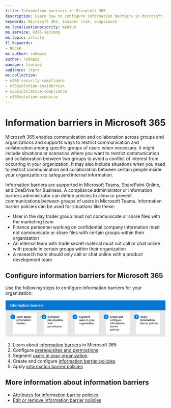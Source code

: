 ```yaml
---
title: Information barriers in Microsoft 365
description: Learn how to configure information barriers in Microsoft 365.
keywords: Microsoft 365, insider risk, compliance
ms.localizationpriority: medium
ms.service: O365-seccomp
ms.topic: article
f1.keywords:
- NOCSH
ms.author: robmazz
author: robmazz
manager: laurawi
audience: itpro
ms.collection:
- m365-security-compliance
- m365solution-insiderrisk
- m365initiative-compliance
- m365solution-scenario
---
```


# Information barriers in Microsoft 365

Microsoft 365 enables communication and collaboration across groups and organizations and supports ways to restrict communication and collaboration among specific groups of users when necessary. It might include situations or scenarios where you want to restrict communication and collaboration between two groups to avoid a conflict of interest from occurring in your organization. It may also include situations when you need to restrict communication and collaboration between certain people inside your organization to safeguard internal information.

Information barriers are supported in Microsoft Teams, SharePoint Online, and OneDrive for Business. A compliance administrator or information barriers administrator can define policies to allow or prevent communications between groups of users in Microsoft Teams. Information barrier policies can be used for situations like these:

- User in the day trader group must not communicate or share files with the marketing team
- Finance personnel working on confidential company information must not communicate or share files with certain groups within their organization
- An internal team with trade secret material must not call or chat online with people in certain groups within their organization
- A research team should only call or chat online with a product development team

## Configure information barriers for Microsoft 365

Use the following steps to configure information barriers for your organization:

![Insider risk solution information barriers steps.](../media/ir-solution-ib-steps.png)

1. Learn about [information barriers](information-barriers.md) in Microsoft 365
2. Configure [prerequisites and permissions](information-barriers-policies.md#step-1-make-sure-prerequisites-are-met)
3. Segment [users in your organization](information-barriers-policies.md#step-2-segment-users-in-your-organization)
4. Create and configure [information barrier policies](information-barriers-policies.md#step-3-define-information-barrier-policies)
5. Apply [information barrier policies](information-barriers-policies.md#step-4-apply-information-barrier-policies)

## More information about information barriers

- [Attributes for information barrier policies](information-barriers-attributes.md)
- [Edit or remove information barrier policies](information-barriers-edit-segments-policies.md)